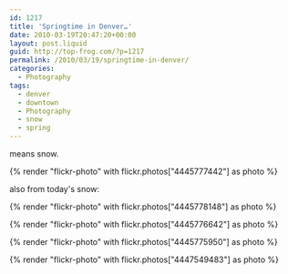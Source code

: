 ```yaml
---
id: 1217
title: 'Springtime in Denver…'
date: 2010-03-19T20:47:20+00:00
layout: post.liquid
guid: http://top-frog.com/?p=1217
permalink: /2010/03/19/springtime-in-denver/
categories:
  - Photography
tags:
  - denver
  - downtown
  - Photography
  - snow
  - spring
---
```

means snow.

{% render "flickr-photo" with flickr.photos["4445777442"] as photo %}

also from today's snow:

{% render "flickr-photo" with flickr.photos["4445778148"] as photo %} 

{% render "flickr-photo" with flickr.photos["4445776642"] as photo %} 

{% render "flickr-photo" with flickr.photos["4445775950"] as photo %} 

{% render "flickr-photo" with flickr.photos["4447549483"] as photo %}
